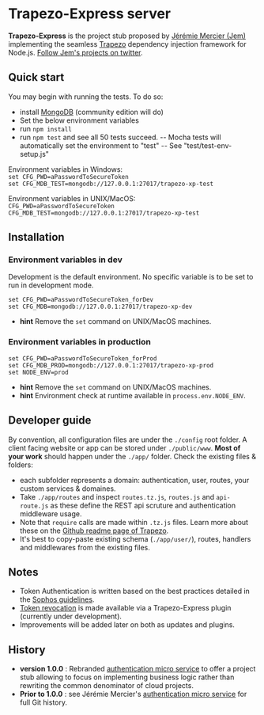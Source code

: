 # Trapezo-Express server
**Trapezo-Express** is the project stub proposed by [Jérémie Mercier (Jem)](https://www.linkedin.com/in/jeremiemercier/) implementing the seamless [Trapezo](https://github.com/Dercetech/trapezo) dependency injection framework for Node.js. [Follow Jem's projects on twitter](https://twitter.com/dercetech).

## Quick start
You may begin with running the tests. To do so:
- install [MongoDB](https://www.mongodb.com/download-center#community) (community edition will do)
- Set the below environment variables
- run `npm install`
- run `npm test` and see all 50 tests succeed.
-- Mocha tests will automatically set the environment to "test"
-- See "test/test-env-setup.js"

Environment variables in Windows:<br/>
`set CFG_PWD=aPasswordToSecureToken`<br/>
`set CFG_MDB_TEST=mongodb://127.0.0.1:27017/trapezo-xp-test`

Environment variables in UNIX/MacOS:<br/>
`CFG_PWD=aPasswordToSecureToken`<br/>
`CFG_MDB_TEST=mongodb://127.0.0.1:27017/trapezo-xp-test`
## Installation
### Environment variables in dev
Development is the default environment. No specific variable is to be set to run in development mode.

`set CFG_PWD=aPasswordToSecureToken_forDev`<br/>
`set CFG_MDB=mongodb://127.0.0.1:27017/trapezo-xp-dev`
- **hint** Remove the `set` command on UNIX/MacOS machines.

### Environment variables in production

`set CFG_PWD=aPasswordToSecureToken_forProd`<br/>
`set CFG_MDB_PROD=mongodb://127.0.0.1:27017/trapezo-xp-prod`<br/>
`set NODE_ENV=prod`
- **hint** Remove the `set` command on UNIX/MacOS machines.
- **hint** Environment check at runtime available in `process.env.NODE_ENV`.
## Developer guide
By convention, all configuration files are under the `./config` root folder.
A client facing website or app can be stored under `./public/www`.
**Most of your work** should happen under the `./app/` folder. Check the existing files & folders:
- each subfolder represents a domain: authentication, user, routes, your custom services & domaines.
- Take `./app/routes` and inspect `routes.tz.js`, `routes.js` and `api-route.js` as these define the REST api scruture and authentication middleware usage.
- Note that `require` calls are made within `.tz.js` files. Learn more about these on the [Github readme page of Trapezo](https://github.com/Dercetech/trapezo).
- It's best to copy-paste existing schema (`./app/user/`), routes, handlers and middlewares from the existing files.
## Notes
- Token Authentication is written based on the best practices detailed in the [Sophos guidelines](https://nakedsecurity.sophos.com/2013/11/20/serious-security-how-to-store-your-users-passwords-safely/).
- [Token revocation](https://github.com/Dercetech/token-revoke) is made available via a Trapezo-Express plugin (currently under development).
- Improvements will be added later on both as updates and plugins.
## History
- **version 1.0.0** : Rebranded [authentication micro service](https://github.com/Dercetech/auth-microservice) to offer a project stub allowing to focus on implementing business logic rather than rewriting the common denominator of cloud projects.
- **Prior to 1.0.0** : see Jérémie Mercier's [authentication micro service](https://github.com/Dercetech/auth-microservice) for full Git history.
